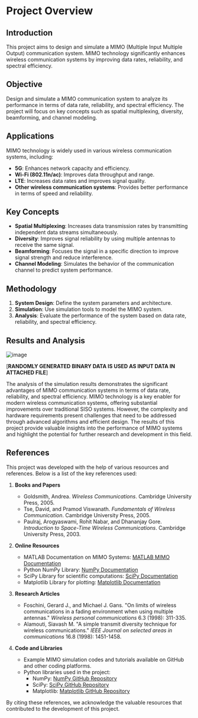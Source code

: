 
# Project Overview

## Introduction
This project aims to design and simulate a MIMO (Multiple Input Multiple Output) communication system. MIMO technology significantly enhances wireless communication systems by improving data rates, reliability, and spectral efficiency.

## Objective
Design and simulate a MIMO communication system to analyze its performance in terms of data rate, reliability, and spectral efficiency. The project will focus on key concepts such as spatial multiplexing, diversity, beamforming, and channel modeling.

## Applications
MIMO technology is widely used in various wireless communication systems, including:
- **5G**: Enhances network capacity and efficiency.
- **Wi-Fi (802.11n/ac)**: Improves data throughput and range.
- **LTE**: Increases data rates and improves signal quality.
- **Other wireless communication systems**: Provides better performance in terms of speed and reliability.

## Key Concepts
- **Spatial Multiplexing**: Increases data transmission rates by transmitting independent data streams simultaneously.
- **Diversity**: Improves signal reliability by using multiple antennas to receive the same signal.
- **Beamforming**: Focuses the signal in a specific direction to improve signal strength and reduce interference.
- **Channel Modeling**: Simulates the behavior of the communication channel to predict system performance.

## Methodology
1. **System Design**: Define the system parameters and architecture.
2. **Simulation**: Use simulation tools to model the MIMO system.
3. **Analysis**: Evaluate the performance of the system based on data rate, reliability, and spectral efficiency.

## Results and Analysis

![image](https://github.com/user-attachments/assets/93433857-e96f-4e20-ad40-80af6f39d08e)

   [**RANDOMLY GENERATED BINARY DATA IS USED AS INPUT DATA IN ATTACHED FILE**]


The analysis of the simulation results demonstrates the significant advantages of MIMO communication systems in terms of data rate, reliability, and spectral efficiency. MIMO technology is a key enabler for modern wireless communication systems, offering substantial improvements over traditional SISO systems. However, the complexity and hardware requirements present challenges that need to be addressed through advanced algorithms and efficient design. The results of this project provide valuable insights into the performance of MIMO systems and highlight the potential for further research and development in this field.



## References

This project was developed with the help of various resources and references. Below is a list of the key references used:

1. **Books and Papers**
   - Goldsmith, Andrea. *Wireless Communications*. Cambridge University Press, 2005.
   - Tse, David, and Pramod Viswanath. *Fundamentals of Wireless Communication*. Cambridge University Press, 2005.
   - Paulraj, Arogyaswami, Rohit Nabar, and Dhananjay Gore. *Introduction to Space-Time Wireless Communications*. Cambridge University Press, 2003.

2. **Online Resources**
   - MATLAB Documentation on MIMO Systems: [MATLAB MIMO Documentation](https://www.mathworks.com/help/comm/ug/mimo-systems.html)
   - Python NumPy Library: [NumPy Documentation](https://numpy.org/doc/)
   - SciPy Library for scientific computations: [SciPy Documentation](https://www.scipy.org/docs.html)
   - Matplotlib Library for plotting: [Matplotlib Documentation](https://matplotlib.org/stable/users/index.html)

3. **Research Articles**
   - Foschini, Gerard J., and Michael J. Gans. "On limits of wireless communications in a fading environment when using multiple antennas." *Wireless personal communications* 6.3 (1998): 311-335.
   - Alamouti, Siavash M. "A simple transmit diversity technique for wireless communications." *IEEE Journal on selected areas in communications* 16.8 (1998): 1451-1458.

4. **Code and Libraries**
   - Example MIMO simulation codes and tutorials available on GitHub and other coding platforms.
   - Python libraries used in the project:
     - NumPy: [NumPy GitHub Repository](https://github.com/numpy/numpy)
     - SciPy: [SciPy GitHub Repository](https://github.com/scipy/scipy)
     - Matplotlib: [Matplotlib GitHub Repository](https://github.com/matplotlib/matplotlib)

By citing these references, we acknowledge the valuable resources that contributed to the development of this project.
